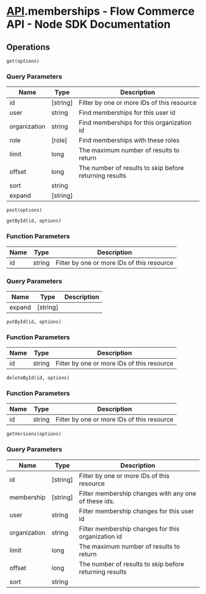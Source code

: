 # [API](README.md).memberships - Flow Commerce API - Node SDK Documentation

## Operations

`get(options)`


### Query Parameters

| Name  | Type | Description |
| ---- | ---- | ---- |
| id | [string] | Filter by one or more IDs of this resource |
| user | string | Find memberships for this user id |
| organization | string | Find memberships for this organization id |
| role | [role] | Find memberships with these roles |
| limit | long | The maximum number of results to return |
| offset | long | The number of results to skip before returning results |
| sort | string |  |
| expand | [string] |  |

`post(options)`



`getById(id, options)`

### Function Parameters

| Name  | Type | Description |
| ---- | ---- | ---- |
| id | string | Filter by one or more IDs of this resource |

### Query Parameters

| Name  | Type | Description |
| ---- | ---- | ---- |
| expand | [string] |  |

`putById(id, options)`

### Function Parameters

| Name  | Type | Description |
| ---- | ---- | ---- |
| id | string | Filter by one or more IDs of this resource |


`deleteById(id, options)`

### Function Parameters

| Name  | Type | Description |
| ---- | ---- | ---- |
| id | string | Filter by one or more IDs of this resource |


`getVersions(options)`


### Query Parameters

| Name  | Type | Description |
| ---- | ---- | ---- |
| id | [string] | Filter by one or more IDs of this resource |
| membership | [string] | Filter membership changes with any one of these ids. |
| user | string | Filter membership changes for this user id |
| organization | string | Filter membership changes for this organization id |
| limit | long | The maximum number of results to return |
| offset | long | The number of results to skip before returning results |
| sort | string |  |

